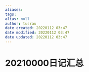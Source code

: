 ```yaml
---
aliases: 
tags:
alias: null
author: tusrau
date created: 20220112 03:47
date modified: 20220112 03:47
date updated: 20220112 03:47
---
```


# 20210000日记汇总
